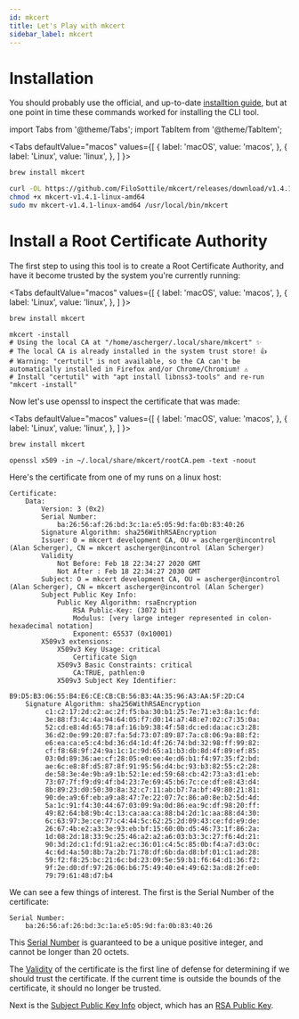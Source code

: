 ```yaml
---
id: mkcert
title: Let's Play with mkcert
sidebar_label: mkcert
---
```


# Installation

You should probably use the official, and up-to-date [installtion guide](https://github.com/FiloSottile/mkcert#installation),
but at one point in time these commands worked for installing the CLI tool.

import Tabs from '@theme/Tabs';
import TabItem from '@theme/TabItem';

<Tabs
  defaultValue="macos"
  values={[
    { label: 'macOS', value: 'macos', },
    { label: 'Linux', value: 'linux', },
  ]
}>
<TabItem value="macos">

```bash
brew install mkcert
```

</TabItem>
<TabItem value="linux">

```bash
curl -OL https://github.com/FiloSottile/mkcert/releases/download/v1.4.1/mkcert-v1.4.1-linux-amd64
chmod +x mkcert-v1.4.1-linux-amd64
sudo mv mkcert-v1.4.1-linux-amd64 /usr/local/bin/mkcert
```

</TabItem>
</Tabs>

# Install a Root Certificate Authority

The first step to using this tool is to create a Root Certificate Authority, and have it become trusted by the system
you're currently running:

<Tabs
  defaultValue="macos"
  values={[
    { label: 'macOS', value: 'macos', },
    { label: 'Linux', value: 'linux', },
  ]
}>
<TabItem value="macos">

```bash
brew install mkcert
```

</TabItem>
<TabItem value="linux">

```shell
mkcert -install
# Using the local CA at "/home/ascherger/.local/share/mkcert" ✨
# The local CA is already installed in the system trust store! 👍
# Warning: "certutil" is not available, so the CA can't be automatically installed in Firefox and/or Chrome/Chromium! ⚠️
# Install "certutil" with "apt install libnss3-tools" and re-run "mkcert -install" 
```

</TabItem>
</Tabs>

Now let's use openssl to inspect the certificate that was made:

<Tabs
  defaultValue="macos"
  values={[
    { label: 'macOS', value: 'macos', },
    { label: 'Linux', value: 'linux', },
  ]
}>
<TabItem value="macos">

```bash
brew install mkcert
```

</TabItem>
<TabItem value="linux">

```shell
openssl x509 -in ~/.local/share/mkcert/rootCA.pem -text -noout
```

</TabItem>
</Tabs>

Here's the certificate from one of my runs on a linux host:

```text
Certificate:
    Data:
        Version: 3 (0x2)
        Serial Number:
            ba:26:56:af:26:bd:3c:1a:e5:05:9d:fa:0b:83:40:26
        Signature Algorithm: sha256WithRSAEncryption
        Issuer: O = mkcert development CA, OU = ascherger@incontrol (Alan Scherger), CN = mkcert ascherger@incontrol (Alan Scherger)
        Validity
            Not Before: Feb 18 22:34:27 2020 GMT
            Not After : Feb 18 22:34:27 2030 GMT
        Subject: O = mkcert development CA, OU = ascherger@incontrol (Alan Scherger), CN = mkcert ascherger@incontrol (Alan Scherger)
        Subject Public Key Info:
            Public Key Algorithm: rsaEncryption
                RSA Public-Key: (3072 bit)
                Modulus: [very large integer represented in colon-hexadecimal notation]
                Exponent: 65537 (0x10001)
        X509v3 extensions:
            X509v3 Key Usage: critical
                Certificate Sign
            X509v3 Basic Constraints: critical
                CA:TRUE, pathlen:0
            X509v3 Subject Key Identifier: 
                B9:D5:B3:06:55:B4:E6:CE:CB:CB:56:B3:4A:35:96:A3:AA:5F:2D:C4
    Signature Algorithm: sha256WithRSAEncryption
         c1:c2:17:2d:c2:ac:2f:f5:ba:30:b1:25:7e:71:e3:8a:1c:fd:
         3e:88:f3:4c:4a:94:64:05:f7:d0:14:a7:48:e7:02:c7:35:0a:
         52:cd:e8:4d:65:78:af:16:b9:38:4f:58:dc:ed:da:ac:c3:28:
         36:d2:0e:99:20:87:fa:5d:73:07:89:87:7a:c8:06:9a:88:f2:
         e6:ea:ca:e5:c4:bd:36:d4:1d:4f:26:74:bd:32:98:ff:99:82:
         cf:f8:68:9f:24:9a:1c:1c:9d:65:a1:b3:db:8d:4f:89:ef:85:
         03:0d:89:36:ae:cf:28:05:e0:ee:4e:d6:b1:f4:97:35:f2:bd:
         ae:6c:e8:8f:d5:87:8f:91:95:56:d4:bc:93:b3:82:55:c2:28:
         de:58:3e:4e:9b:a9:1b:52:1e:ed:59:68:cb:42:73:a3:d1:eb:
         73:07:7f:f9:d9:4f:b4:23:7e:69:45:b6:7c:ce:df:e8:43:d4:
         8b:89:23:d0:50:30:8a:32:c7:11:ab:b7:7a:bf:49:80:21:81:
         90:de:a9:6f:eb:a9:a8:47:7e:22:07:7c:86:a0:8e:b2:5d:4d:
         5a:1c:91:f4:30:44:67:03:09:9a:0d:86:ea:9c:df:98:20:ff:
         49:82:64:b8:9b:4c:13:ca:aa:ca:88:b4:2d:1c:aa:88:d4:30:
         6c:63:97:3e:ce:77:c4:44:5c:62:25:2d:09:43:ce:fd:e9:de:
         26:67:4b:e2:a3:3e:93:eb:bf:15:60:0b:d5:46:73:1f:86:2a:
         1d:08:2d:18:33:9c:25:46:a2:a2:a6:03:b3:3c:27:f6:4d:21:
         90:3d:2d:c1:fd:91:a2:ec:36:01:c4:5c:85:0b:f4:a7:d3:0c:
         4c:6d:4a:50:8b:7a:2b:71:78:df:6b:da:d8:bf:01:c1:ad:28:
         59:f2:f8:25:bc:21:6c:bd:23:09:5e:59:b1:f6:64:d1:36:f2:
         9f:2e:d0:df:97:26:06:b6:75:49:40:e4:49:62:3a:d8:2f:e0:
         79:79:61:48:d7:b4
```

We can see a few things of interest. The first is the Serial Number of the certificate:

```text
Serial Number:
    ba:26:56:af:26:bd:3c:1a:e5:05:9d:fa:0b:83:40:26
```

This [Serial Number](https://tools.ietf.org/html/rfc5280#section-4.1.2.2) is guaranteed to be a unique positive integer,
and cannot be longer than 20 octets.

The [Validity](https://tools.ietf.org/html/rfc5280#section-4.1.2.5) of the certificate is the first line of defense
for determining if we should trust the certificate. If the current time is outside the bounds of the certificate, it
should no longer be trusted.

Next is the [Subject Public Key Info](https://tools.ietf.org/html/rfc5280#section-4.1.2.7) object, which has an
[RSA Public Key](https://tools.ietf.org/html/rfc3279#section-2.3.1).

